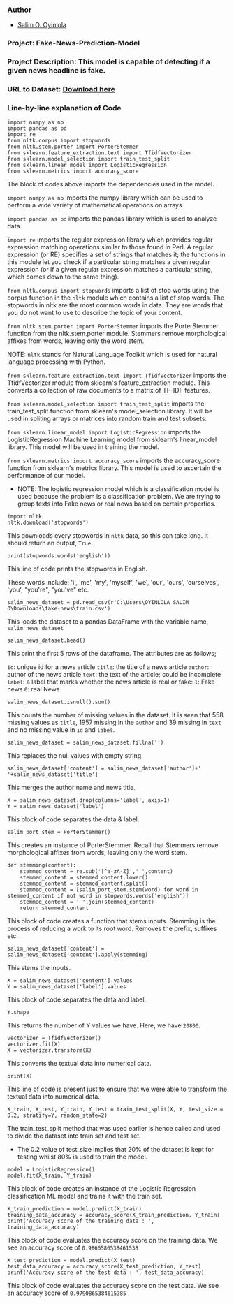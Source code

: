 ### Author

* [Salim O. Oyinlola](https://twitter.com/salimopines)

### Project: Fake-News-Prediction-Model

### Project Description: This model is capable of detecting if a given news headline is fake. 

### URL to Dataset: [Download here](https://www.kaggle.com/c/fake-news/data?select=train.csv)

### Line-by-line explanation of Code

```
import numpy as np
import pandas as pd
import re
from nltk.corpus import stopwords
from nltk.stem.porter import PorterStemmer
from sklearn.feature_extraction.text import TfidfVectorizer
from sklearn.model_selection import train_test_split
from sklearn.linear_model import LogisticRegression
from sklearn.metrics import accuracy_score
```
The block of codes above imports the dependencies used in the model. 

`import numpy as np` imports the numpy library which can be used to perform a wide variety of mathematical operations on arrays.

`import pandas as pd` imports the pandas library which is used to analyze data.

`import re` imports the regular expression library which provides regular expression matching operations similar to those found in Perl. A regular expression (or RE) specifies a set of strings that matches it; the functions in this module let you check if a particular string matches a given regular expression (or if a given regular expression matches a particular string, which comes down to the same thing).

`from nltk.corpus import stopwords` imports a list of stop words using the corpus function in the `nltk` module which contains a list of stop words. The stopwords in nltk are the most common words in data. They are words that you do not want to use to describe the topic of your content.

`from nltk.stem.porter import PorterStemmer` imports the PorterStemmer function from the nltk.stem.porter module. Stemmers remove morphological affixes from words, leaving only the word stem. 

NOTE: `nltk` stands for Natural Language Toolkit which is used for natural language processing with Python.

`from sklearn.feature_extraction.text import TfidfVectorizer` imports the TfidfVectorizer module from sklearn's feature_extraction module. This converts a collection of raw documents to a matrix of TF-IDF features. 

`from sklearn.model_selection import train_test_split` imports the train_test_split function from sklearn's model_selection library. It will be used in spliting arrays or matrices into random train and test subsets.

`from sklearn.linear_model import LogisticRegression` imports the LogisticRegression Machine Learning model from sklearn's linear_model library. This model will be used in training the model. 

`from sklearn.metrics import accuracy_score` imports the accuracy_score function from sklearn's metrics library. This model is used to ascertain the performance of our model. 

- NOTE: The logistic regression model which is a classification model is used because the problem is a classification problem. We are trying to group texts into Fake news or real news based on certain properties.  


```
import nltk
nltk.download('stopwords')
```
This downloads every stopwords in `nltk` data, so this can take long. It should return an output, `True`. 

```
print(stopwords.words('english'))
```
This line of code prints the stopwords in English.


These words include: 'i', 'me', 'my', 'myself', 'we', 'our', 'ours', 'ourselves', 'you', "you're", "you've" etc.
```
salim_news_dataset = pd.read_csv(r'C:\Users\OYINLOLA SALIM O\Downloads\fake-news\train.csv')
```
This loads the dataset to a pandas DataFrame with the variable name, `salim_news_dataset`

```
salim_news_dataset.head()
```
This print the first 5 rows of the dataframe. 
The attributes are as follows;

`id`: unique id for a news article
`title`: the title of a news article
`author`: author of the news article
`text`: the text of the article; could be incomplete
`label`: a label that marks whether the news article is real or fake:
    `1`: Fake news
    `0`: real News

```
salim_news_dataset.isnull().sum()
```
This counts the number of missing values in the dataset. It is seen that 558 missing values as `title`, 1957 missing in the `author` and 39 missing in `text` and no missing value in `id` and `label`.

```
salim_news_dataset = salim_news_dataset.fillna('')
```
This replaces the null values with empty string. 
```
salim_news_dataset['content'] = salim_news_dataset['author']+' '+salim_news_dataset['title']
```
This merges the author name and news title.
```
X = salim_news_dataset.drop(columns='label', axis=1)
Y = salim_news_dataset['label']
```
This block of code separates the data & label. 

```
salim_port_stem = PorterStemmer()
```
This creates an instance of PorterStemmer. Recall that Stemmers remove morphological affixes from words, leaving only the word stem.

```
def stemming(content):
    stemmed_content = re.sub('[^a-zA-Z]',' ',content)
    stemmed_content = stemmed_content.lower()
    stemmed_content = stemmed_content.split()
    stemmed_content = [salim_port_stem.stem(word) for word in stemmed_content if not word in stopwords.words('english')]
    stemmed_content = ' '.join(stemmed_content)
    return stemmed_content
```
This block of code creates a function that stems inputs. Stemming is the process of reducing a work to its root word. Removes the prefix, suffixes etc.

```
salim_news_dataset['content'] = salim_news_dataset['content'].apply(stemming)
```
This stems the inputs. 

```
X = salim_news_dataset['content'].values
Y = salim_news_dataset['label'].values
```
This block of code separates the data and label. 

```
Y.shape
```
This returns the number of Y values we have. Here, we have `20800`. 

```
vectorizer = TfidfVectorizer()
vectorizer.fit(X)
X = vectorizer.transform(X)
```
This converts the textual data into numerical data.

```
print(X)
```
This line of code is present just to ensure that we were able to transform the textual data into numerical data. 

```
X_train, X_test, Y_train, Y_test = train_test_split(X, Y, test_size = 0.2, stratify=Y, random_state=2)
```
The train_test_split method that was used earlier is hence called and used to divide the dataset into train set and test set. 

- The 0.2 value of test_size implies that 20% of the dataset is kept for testing whilst 80% is used to train the model. 


```
model = LogisticRegression()
model.fit(X_train, Y_train)
```

This block of code creates an instance of the Logistic Regression classification ML model and trains it with the train set. 

```
X_train_prediction = model.predict(X_train)
training_data_accuracy = accuracy_score(X_train_prediction, Y_train)
print('Accuracy score of the training data : ', training_data_accuracy)
```
This block of code evaluates the accuracy score on the training data. We see an accuracy score of `0.9866586538461538`

```
X_test_prediction = model.predict(X_test)
test_data_accuracy = accuracy_score(X_test_prediction, Y_test)
print('Accuracy score of the test data : ', test_data_accuracy)
```

This block of code evaluates the accuracy score on the test data. We see an accuracy score of `0.9790865384615385`

